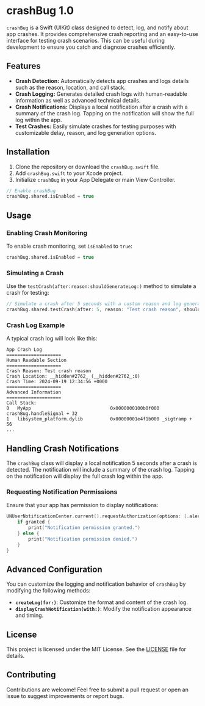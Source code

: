 # crashBug 1.0

`crashBug` is a Swift (UIKit) class designed to detect, log, and notify about app crashes. It provides comprehensive crash reporting and an easy-to-use interface for testing crash scenarios. This can be useful during development to ensure you catch and diagnose crashes efficiently.

## Features

- **Crash Detection:** Automatically detects app crashes and logs details such as the reason, location, and call stack.
- **Crash Logging:** Generates detailed crash logs with human-readable information as well as advanced technical details.
- **Crash Notifications:** Displays a local notification after a crash with a summary of the crash log. Tapping on the notification will show the full log within the app.
- **Test Crashes:** Easily simulate crashes for testing purposes with customizable delay, reason, and log generation options.

## Installation

1. Clone the repository or download the `crashBug.swift` file.
2. Add `crashBug.swift` to your Xcode project.
3. Initialize `crashBug` in your App Delegate or main View Controller.

```swift
// Enable crashBug
crashBug.shared.isEnabled = true
```

## Usage

### Enabling Crash Monitoring

To enable crash monitoring, set `isEnabled` to `true`:

```swift
crashBug.shared.isEnabled = true
```

### Simulating a Crash

Use the `testCrash(after:reason:shouldGenerateLog:)` method to simulate a crash for testing:

```swift
// Simulate a crash after 5 seconds with a custom reason and log generation
crashBug.shared.testCrash(after: 5, reason: "Test crash reason", shouldGenerateLog: true)
```

### Crash Log Example

A typical crash log will look like this:

```
App Crash Log
====================
Human Readable Section
====================
Crash Reason: Test crash reason
Crash Location: __hidden#2762_ (__hidden#2762_:0)
Crash Time: 2024-09-19 12:34:56 +0000
====================
Advanced Information
====================
Call Stack:
0   MyApp                             0x0000000100b0f000 crashBug.handleSignal + 32
1   libsystem_platform.dylib          0x00000001e4f1b000 _sigtramp + 56
...
```

## Handling Crash Notifications

The `crashBug` class will display a local notification 5 seconds after a crash is detected. The notification will include a summary of the crash log. Tapping on the notification will display the full crash log within the app.

### Requesting Notification Permissions

Ensure that your app has permission to display notifications:

```swift
UNUserNotificationCenter.current().requestAuthorization(options: [.alert, .sound, .badge]) { granted, error in
    if granted {
        print("Notification permission granted.")
    } else {
        print("Notification permission denied.")
    }
}
```

## Advanced Configuration

You can customize the logging and notification behavior of `crashBug` by modifying the following methods:

- **`createLog(for:)`**: Customize the format and content of the crash log.
- **`displayCrashNotification(with:)`**: Modify the notification appearance and timing.

## License

This project is licensed under the MIT License. See the [LICENSE](LICENSE) file for details.

## Contributing

Contributions are welcome! Feel free to submit a pull request or open an issue to suggest improvements or report bugs.

